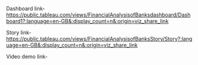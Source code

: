 Dashboard link-https://public.tableau.com/views/FinancialAnalysisofBanksdashboard/Dashboard1?:language=en-GB&:display_count=n&:origin=viz_share_link

Story link-https://public.tableau.com/views/FinancialAnalysisofBanksStory/Story?:language=en-GB&:display_count=n&:origin=viz_share_link

Video demo link-
